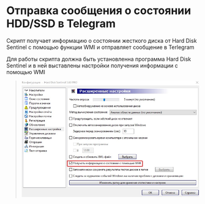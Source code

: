 # Отправка сообщения о состоянии HDD/SSD в Telegram

Скрипт получает информацию о состоянии жесткого диска от Hard Disk Sentinel с помощью функции WMI и отправляет сообщение в Terlegram

Для работы скрипта должна быть установленна программа Hard Disk Sentinel и в ней выставлены настройки получения информации с помощью WMI

>![alt text](hds.jpg "Настройка WMI")
